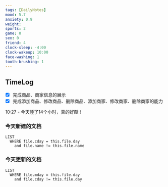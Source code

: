 ```yaml
---
tags: [DailyNotes]
mood: 5.7
anxiety: 0.9
weight: 
sports: 2
game: 0
sex: 0
friend: 4
clock-sleep: -4:00
clock-wakeup: 10:00
face-washing: 1
tooth-brushing: 1
---
```


## TimeLog

- [x] 完成商品、商家信息的展示
- [x] 完成添加商品、修改商品、删除商品、添加商家、修改商家、删除商家的能力

10:27 - 今天睡了14个小时，真的好酷！

### 今天新建的文档
```dataview
LIST 
  WHERE file.cday = this.file.day
    and file.name != this.file.name
```

### 今天更新的文档
```dataview
LIST
  WHERE file.mday = this.file.day
    and file.cday != this.file.day
```
